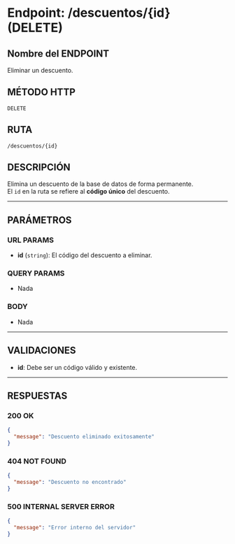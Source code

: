 # Endpoint: /descuentos/{id} (DELETE)

## Nombre del ENDPOINT
Eliminar un descuento.

## MÉTODO HTTP
`DELETE`

## RUTA
`/descuentos/{id}`

## DESCRIPCIÓN
Elimina un descuento de la base de datos de forma permanente.  
El `id` en la ruta se refiere al **código único** del descuento.

---

## PARÁMETROS

### URL PARAMS
- **id** (`string`): El código del descuento a eliminar.

### QUERY PARAMS
- Nada

### BODY
- Nada

---

## VALIDACIONES
- **id**: Debe ser un código válido y existente.  

---

## RESPUESTAS

### 200 OK
```json
{
  "message": "Descuento eliminado exitosamente"
}
```
### 404 NOT FOUND
```json
{
  "message": "Descuento no encontrado"
}
```
### 500 INTERNAL SERVER ERROR
```json
{
  "message": "Error interno del servidor"
}
```
